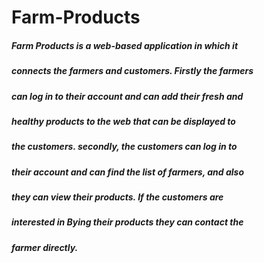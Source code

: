# Farm-Products

##### Farm Products is a web-based application in which it
##### connects the farmers and customers. Firstly the farmers
##### can log in to their account and can add their fresh and
##### healthy products to the web that can be displayed to
##### the customers. secondly, the customers can log in to
##### their account and can find the list of farmers, and also
##### they can view their products. If the customers are
##### interested in Bying their products they can contact the
##### farmer directly.
